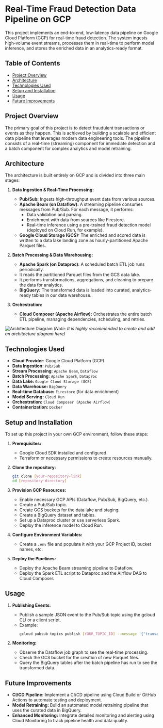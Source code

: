 # Real-Time Fraud Detection Data Pipeline on GCP

This project implements an end-to-end, low-latency data pipeline on Google Cloud Platform (GCP) for real-time fraud detection. The system ingests high-volume event streams, processes them in real-time to perform model inference, and stores the enriched data in an analytics-ready format.

## Table of Contents
- [Project Overview](#project-overview)
- [Architecture](#architecture)
- [Technologies Used](#technologies-used)
- [Setup and Installation](#setup-and-installation)
- [Usage](#usage)
- [Future Improvements](#future-improvements)

## Project Overview

The primary goal of this project is to detect fraudulent transactions or events as they happen. This is achieved by building a scalable and efficient data pipeline that leverages modern data engineering tools. The pipeline consists of a real-time (streaming) component for immediate detection and a batch component for complex analytics and model retraining.

## Architecture

The architecture is built entirely on GCP and is divided into three main stages:

1.  **Data Ingestion & Real-Time Processing:**
    *   **Pub/Sub:** Ingests high-throughput event data from various sources.
    *   **Apache Beam (on Dataflow):** A streaming pipeline consumes messages from Pub/Sub. For each message, it performs:
        *   Data validation and parsing.
        *   Enrichment with data from sources like Firestore.
        *   Real-time inference using a pre-trained fraud detection model (deployed on Cloud Run, for example).
    *   **Google Cloud Storage (GCS):** The enriched and scored data is written to a data lake landing zone as hourly-partitioned Apache Parquet files.

2.  **Batch Processing & Data Warehousing:**
    *   **Apache Spark (on Dataproc):** A scheduled batch ETL job runs periodically.
    *   It reads the partitioned Parquet files from the GCS data lake.
    *   It performs transformations, aggregations, and cleaning to prepare the data for analytics.
    *   **BigQuery:** The transformed data is loaded into curated, analytics-ready tables in our data warehouse.

3.  **Orchestration:**
    *   **Cloud Composer (Apache Airflow):** Orchestrates the entire batch ETL pipeline, managing dependencies, scheduling, and retries.

![Architecture Diagram](link-to-your-architecture-diagram.png)
*(Note: It is highly recommended to create and add an architecture diagram here)*

## Technologies Used

-   **Cloud Provider:** Google Cloud Platform (GCP)
-   **Data Ingestion:** `Pub/Sub`
-   **Stream Processing:** `Apache Beam`, `Dataflow`
-   **Batch Processing:** `Apache Spark`, `Dataproc`
-   **Data Lake:** `Google Cloud Storage (GCS)`
-   **Data Warehouse:** `BigQuery`
-   **Real-time Database:** `Firestore` (for data enrichment)
-   **Model Serving:** `Cloud Run`
-   **Orchestration:** `Cloud Composer (Apache Airflow)`
-   **Containerization:** `Docker`

## Setup and Installation

To set up this project in your own GCP environment, follow these steps:

1.  **Prerequisites:**
    *   Google Cloud SDK installed and configured.
    *   Terraform or necessary permissions to create resources manually.

2.  **Clone the repository:**
    ```bash
    git clone [your-repository-link]
    cd [repository-directory]
    ```

3.  **Provision GCP Resources:**
    *   Enable necessary GCP APIs (Dataflow, Pub/Sub, BigQuery, etc.).
    *   Create a Pub/Sub topic.
    *   Create GCS buckets for the data lake and staging.
    *   Create a BigQuery dataset and tables.
    *   Set up a Dataproc cluster or use serverless Spark.
    *   Deploy the inference model to Cloud Run.

4.  **Configure Environment Variables:**
    *   Create a `.env` file and populate it with your GCP Project ID, bucket names, etc.

5.  **Deploy the Pipelines:**
    *   Deploy the Apache Beam streaming pipeline to Dataflow.
    *   Deploy the Spark ETL script to Dataproc and the Airflow DAG to Cloud Composer.

## Usage

1.  **Publishing Events:**
    *   Publish a sample JSON event to the Pub/Sub topic using the gcloud CLI or a client script.
    *   Example:
        ```bash
        gcloud pubsub topics publish [YOUR_TOPIC_ID] --message '{"transaction_id": "xyz", "amount": 150.00, "user_id": "abc"}'
        ```

2.  **Monitoring:**
    *   Observe the Dataflow job graph to see the real-time processing.
    *   Check the GCS bucket for the creation of new Parquet files.
    *   Query the BigQuery tables after the batch pipeline has run to see the transformed data.

## Future Improvements

-   **CI/CD Pipeline:** Implement a CI/CD pipeline using Cloud Build or GitHub Actions to automate testing and deployment.
-   **Model Retraining:** Build an automated model retraining pipeline that uses the curated data in BigQuery.
-   **Enhanced Monitoring:** Integrate detailed monitoring and alerting using Cloud Monitoring to track pipeline health and data quality.
